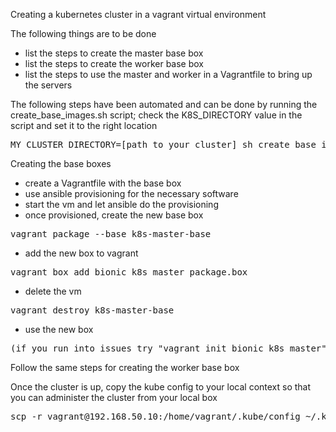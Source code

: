 Creating a kubernetes cluster in a vagrant virtual environment

The following things are to be done

- list the steps to create the master base box
- list the steps to create the worker base box
- list the steps to use the master and worker in a Vagrantfile to bring up the servers

The following steps have been automated and can be done by running the create_base_images.sh script; check the K8S_DIRECTORY value in the script and set it to the right location
<pre>MY_CLUSTER_DIRECTORY=[path_to_your_cluster] sh create_base_images.sh</pre>

Creating the base boxes
- create a Vagrantfile with the base box
- use ansible provisioning for the necessary software
- start the vm and let ansible do the provisioning
- once provisioned, create the new base box
<pre>vagrant package --base k8s-master-base</pre>
- add the new box to vagrant
<pre>vagrant box add bionic_k8s_master package.box</pre>
- delete the vm
<pre>vagrant destroy k8s-master-base</pre>
- use the new box
<pre>(if you run into issues try "vagrant init bionic_k8s_master" and refer the created Vagrantfile)</pre>

Follow the same steps for creating the worker base box

Once the cluster is up, copy the kube config to your local context so that you can administer the cluster from your local box
<pre>scp -r vagrant@192.168.50.10:/home/vagrant/.kube/config ~/.kube/config</pre>